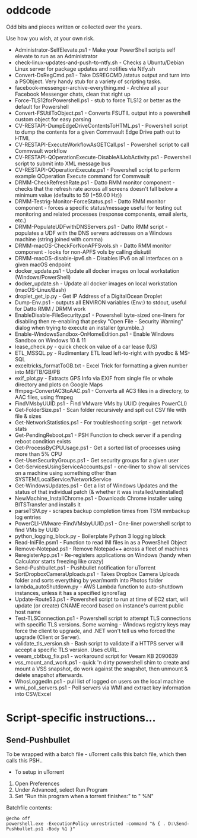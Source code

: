 # oddcode
Odd bits and pieces written or collected over the years.

Use how you wish, at your own risk.

* Administrator-SelfElevate.ps1 - Make your PowerShell scripts self elevate to run as an Administrator
* check-linux-updates-and-push-to-ntfy.sh - Checks a Ubuntu/Debian Linux server for package updates and notifies via Ntfy.sh
* Convert-DsRegCmd.ps1 - Take DSREGCMD /status output and turn into a PSObject.  Very handy stub for a variety of scripting tasks.
* facebook-messenger-archive-everything.md - Archive all your Facebook Messenger chats, clean that right up
* Force-TLS12forPowershell.ps1 - stub to force TLS12 or better as the default for Powershell
* Convert-FSUtilToObject.ps1 - Converts FSUTIL output into a powershell custom object for easy parsing
* CV-RESTAPI-DumpEdgeDriveContentsToHTML.ps1 - Powershell script to dump the contents for a given Commvault Edge Drive path out to HTML
* CV-RESTAPI-ExecuteWorkflowAsGETCall.ps1 - Powershell script to call Commvault workflow
* CV-RESTAPI-QOperationExecute-DisableAllJobActivity.ps1 - Powershell script to submit into XML message bus
* CV-RESTAPI-QOperationExecute.ps1 - Powershell script to perform example QOperation Execute command for Commvault
* DRMM-CheckRefreshRate.ps1 - Datto RMM monitor component - checks that the refresh rate across all screens doesn't fall below a minimum value (defaults to 59 (=59.00 Hz))
* DRMM-Testrig-Monitor-ForceStatus.ps1 - Datto RMM monitor component - forces a specific status/message useful for testing out monitoring and related processes (response components, email alerts, etc.)
* DRMM-PopulateUDFwithDNSServers.ps1 - Datto RMM script - populates a UDF with the DNS servers addresses on a Windows machine (string joined with comma)
* DRMM-macOS-CheckForNonAPFSvols.sh - Datto RMM monitor component - looks for non-APFS vols by calling diskutil
* DRMM-macOS-disable-ipv6.sh - Disables IPv6 on all interfaces on a given macOS endpoint
* docker_update.ps1 - Update all docker images on local workstation (Windows/PowerShell)
* docker_update.sh - Update all docker images on local workstation (macOS-Linux/Bash)
* droplet_get_ip.py - Get IP Address of a DigitalOcean Droplet
* Dump-Env.ps1 - outputs all ENVIRON variables (Env:) to stdout, useful for Datto RMM / DRMM work
* EnableDisable-FileSecurity.ps1 - Powershell byte-sized one-liners for disabling then re-enabling that pesky "Open File - Security Warning" dialog when trying to execute an installer (grumble..)
* Enable-WindowsSandbox-OnHomeEdition.ps1 - Enable Windows Sandbox on Windows 10 & 11
* lease_check.py - quick check on value of a car lease (US)
* ETL_MSSQL.py - Rudimentary ETL load left-to-right with pyodbc & MS-SQL
* exceltricks_formatToGB.txt - Excel Trick for formatting a given number into MB/TB/GB/PB
* exif_plot.py - Extracts GPS Info via EXIF from single file or whole directory and plots on Google Maps
* ffmpeg-ConvertAC3toAAC.ps1 - Converts all AC3 files in a directory, to AAC files, using ffmpeg
* FindVMsbyUUID.ps1 - Find VMware VMs by UUID (requires PowerCLI)
* Get-FolderSize.ps1 - Scan folder recursively and spit out CSV file with file & sizes
* Get-NetworkStatistics.ps1 - For troubleshooting script - get network stats
* Get-PendingReboot.ps1 - PSH Function to check server if a pending reboot condition exists
* Get-ProcessByCPUUsage.ps1 - Get a sorted list of processes using more than 5% CPU
* Get-UserSecurityGroups.ps1 - Get security groups for a given user
* Get-ServicesUsingServiceAccounts.ps1 - one-liner to show all services on a machine using something other than SYSTEM/LocalService/NetworkService
* Get-WindowsUpdates.ps1 - Get a list of Windows Updates and the status of that individual patch (& whether it was installed/uninstalled)
* NewMachine_InstallChrome.ps1 - Downloads Chrome installer using BITSTransfer and installs it
* parseTSM.py - scrapes backup completion times from TSM mmbackup log entries
* PowerCLI-VMware-FindVMsbyUUID.ps1 - One-liner powershell script to find VMs by UUID
* python_logging_block.py - Boilerplate Python 3 logging block
* Read-IniFile.psm1 - Function to read INI files in as a PowerShell Object
* Remove-Notepad.ps1 - Remove Notepad++ across a fleet of machines
* ReregisterApp.ps1 - Re-registers applications on Windows (handy when Calculator starts freezing like crazy)
* Send-Pushbullet.ps1 - Pushbullet notification for uTorrent
* SortDropboxCameraUploads.ps1 - Takes Dropbox Camera Uploads folder and sorts everything by year/month into Photos folder
* lambda_autoShutdown.py - AWS Lambda function to auto-shutdown instances, unless it has a specified ignoreTag
* Update-Route53.ps1 - Powershell script to run at time of EC2 start, will update (or create) CNAME record based on instance's current public host name
* Test-TLSConnection.ps1 - Powershell script to attempt TLS connections with specific TLS versions. Some warning - Windows registry keys may force the client to upgrade, and .NET won't tell us who forced the upgrade (Client or Server).
* validate_tls_version.sh - Bash script to validate if a HTTPS server will accept a specific TLS version.  Uses cURL.
* veeam_cbtbug_fix.ps1 - workaround script for Veeam KB 2090639
* vss_mount_and_work.ps1 - quick 'n dirty powershell shim to create and mount a VSS snapshot, do work against the snapshot, then unmount & delete snapshot afterwards.
* WhosLoggedIn.ps1 - pull list of logged on users on the local machine
* wmi_poll_servers.ps1 - Poll servers via WMI and extract key information into CSV/Excel

# Script-specific instructions...

## Send-Pushbullet

To be wrapped with a batch file - uTorrent calls this batch file, which then calls this PSH..
* To setup in uTorrent
1. Open Preferences
2. Under Advanced, select Run Program
3. Set "Run this program when a torrent finishes:" to "<path to batch file> %N"

Batchfile contents:
```
@echo off
powershell.exe -ExecutionPolicy unrestricted -command "& { . D:\Send-Pushbullet.ps1 -Body %1 }"
```
